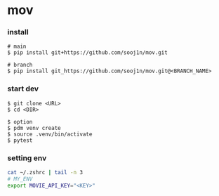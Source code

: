 # mov

### install
```
# main
$ pip install git+https://github.com/sooj1n/mov.git

# branch
$ pip install git_https://github.com/sooj1n/mov.git@<BRANCH_NAME>
```
### start dev
```
$ git clone <URL>
$ cd <DIR>

$ option
$ pdm venv create
$ source .venv/bin/activate
$ pytest
```

### setting env
```bash
cat ~/.zshrc | tail -n 3
# MY_ENV
export MOVIE_API_KEY="<KEY>"
```
